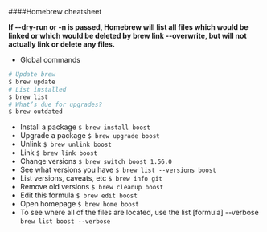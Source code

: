 ####Homebrew cheatsheet

**If --dry-run or -n is passed, Homebrew will list all files which would be linked or which would be deleted by brew link --overwrite, but will not actually  link  or  delete any files.**

- Global commands
```sh
# Update brew
$ brew update
# List installed
$ brew list
# What’s due for upgrades?
$ brew outdated
```
- Install a package
`$ brew install boost`
- Upgrade a package
`$ brew upgrade boost`
- Unlink
`$ brew unlink boost`
- Link
`$ brew link boost`
- Change versions
`$ brew switch boost 1.56.0`
- See what versions you have
`$ brew list --versions boost`
- List versions, caveats, etc
`$ brew info git`
- Remove old versions
`$ brew cleanup boost`
- Edit this formula
`$ brew edit boost`
- Open homepage
`$ brew home boost`
- To see where all of the files are located, use the list [formula] --verbose
`brew list boost --verbose`
